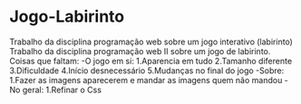 # Jogo-Labirinto
Trabalho da disciplina programação web sobre um jogo interativo (labirinto)
Trabalho da disciplina programação web II sobre um jogo de labirinto. 
Coisas que faltam: 
-O jogo em si: 
1.Aparencia em tudo 
2.Tamanho diferente 
3.Dificuldade 
4.Início desnecessário 
5.Mudanças no final do jogo 
-Sobre: 1.Fazer as imagens aparecerem e mandar as imagens quem não mandou 
-No geral: 1.Refinar o Css
